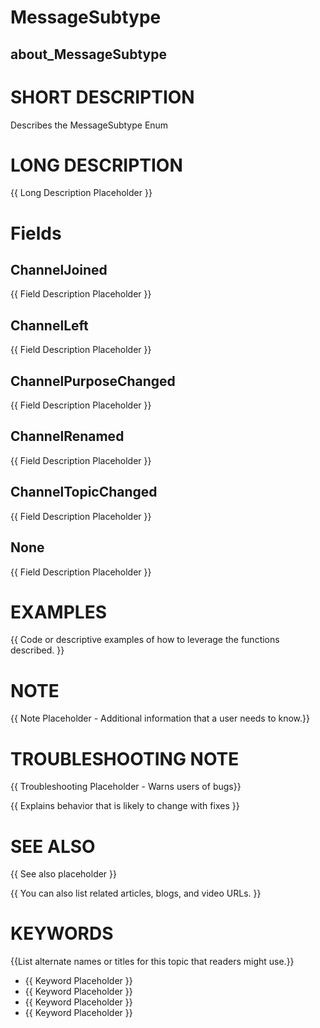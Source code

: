 # MessageSubtype
## about_MessageSubtype

# SHORT DESCRIPTION
Describes the MessageSubtype Enum

# LONG DESCRIPTION
{{ Long Description Placeholder }}


# Fields
## ChannelJoined
{{ Field Description Placeholder }}

## ChannelLeft
{{ Field Description Placeholder }}

## ChannelPurposeChanged
{{ Field Description Placeholder }}

## ChannelRenamed
{{ Field Description Placeholder }}

## ChannelTopicChanged
{{ Field Description Placeholder }}

## None
{{ Field Description Placeholder }}


# EXAMPLES
{{ Code or descriptive examples of how to leverage the functions described. }}

# NOTE
{{ Note Placeholder - Additional information that a user needs to know.}}

# TROUBLESHOOTING NOTE
{{ Troubleshooting Placeholder - Warns users of bugs}}

{{ Explains behavior that is likely to change with fixes }}

# SEE ALSO
{{ See also placeholder }}

{{ You can also list related articles, blogs, and video URLs. }}

# KEYWORDS
{{List alternate names or titles for this topic that readers might use.}}

- {{ Keyword Placeholder }}
- {{ Keyword Placeholder }}
- {{ Keyword Placeholder }}
- {{ Keyword Placeholder }}    


